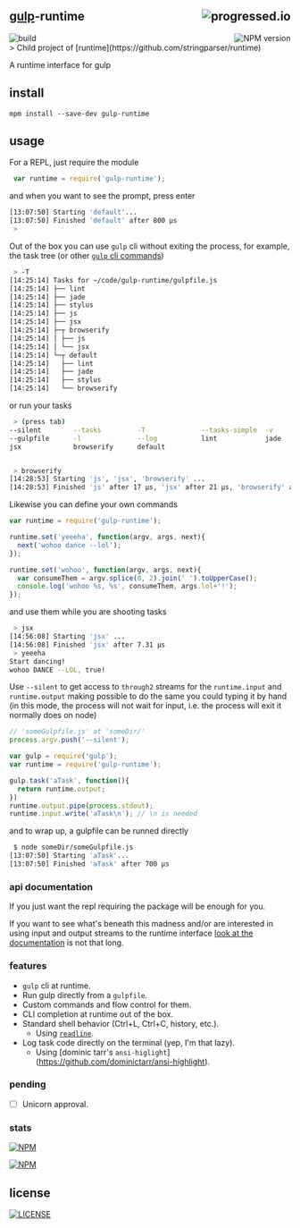 

## [gulp](https://github.com/gulpjs/gulp)-runtime [<img alt="progressed.io" src="http://progressed.io/bar/50" align="right"/>](https://github.com/fehmicansaglam/progressed.io)

[<img alt="build" src="http://img.shields.io/travis/stringparser/gulp-runtime/master.svg?style=flat-square" align="left"/>](https://travis-ci.org/stringparser/gulp-runtime/builds)
[<img alt="NPM version" src="http://img.shields.io/npm/v/gulp-runtime.svg?style=flat-square" align="right"/>](http://www.npmjs.org/package/gulp-runtime)

<br>
> Child project of [runtime](https://github.com/stringparser/runtime)

A runtime interface for gulp

## install

    mpm install --save-dev gulp-runtime

## usage

For a REPL, just require the module

```js
 var runtime = require('gulp-runtime');
```

and when you want to see the prompt, press enter

```bash
[13:07:50] Starting 'default'...
[13:07:50] Finished 'default' after 800 μs
 >
```

Out of the box you can use `gulp` cli without exiting the process, for example, the task tree (or other [`gulp` cli commands](https://github.com/gulpjs/gulp/blob/master/docs/CLI.md))

```bash
 > -T
[14:25:14] Tasks for ~/code/gulp-runtime/gulpfile.js
[14:25:14] ├── lint
[14:25:14] ├── jade
[14:25:14] ├── stylus
[14:25:14] ├── js
[14:25:14] ├── jsx
[14:25:14] ├─┬ browserify
[14:25:14] │ ├── js
[14:25:14] │ └── jsx
[14:25:14] └─┬ default
[14:25:14]   ├── lint
[14:25:14]   ├── jade
[14:25:14]   ├── stylus
[14:25:14]   └── browserify
```

or run your tasks

```bash
 > (press tab)
--silent        --tasks         -T              --tasks-simple  -v              --version       --require
--gulpfile      -l              --log           lint            jade            stylus          js
jsx             browserify      default


 > browserify
[14:28:53] Starting 'js', 'jsx', 'browserify' ...
[14:28:53] Finished 'js' after 17 μs, 'jsx' after 21 μs, 'browserify' after 27 μs
```

Likewise you can define your own commands

```js
var runtime = require('gulp-runtime');

runtime.set('yeeeha', function(argv, args, next){
  next('wohoo dance --lol');
});

runtime.set('wohoo', function(argv, args, next){
  var consumeThem = argv.splice(0, 2).join(' ').toUpperCase();
  console.log('wohoo %s, %s', consumeThem, args.lol+'!');
});
```

and use them while you are shooting tasks

```bash
 > jsx
[14:56:08] Starting 'jsx' ...
[14:56:08] Finished 'jsx' after 7.31 μs
 > yeeeha
Start dancing!
wohoo DANCE --LOL, true!
```

Use `--silent` to get access to `through2` streams for the `runtime.input` and `runtime.output` making possible to do the same you could typing it by hand (in this mode, the process will not wait for input, i.e. the process will exit it normally does on node)

```js
// 'someGulpfile.js' at 'someDir/'
process.argv.push('--silent');

var gulp = require('gulp');
var runtime = require('gulp-runtime');

gulp.task('aTask', function(){
  return runtime.output;
})
runtime.output.pipe(process.stdout);
runtime.input.write('aTask\n'); // \n is needed
```

and to wrap up, a gulpfile can be runned directly 

```bash
 $ node someDir/someGulpfile.js
[13:07:50] Starting 'aTask'...
[13:07:50] Finished 'aTask' after 700 μs
```

### api documentation

If you just want the repl requiring the package will be enough for you.

If you want to see what's beneath this madness and/or are interested in using input and output streams to the runtime interface [look at the documentation](https://github.com/stringparser/gulp-runtime/blob/master/README.md) is not that long.

### features
- `gulp` cli at runtime.
- Run gulp directly from a `gulpfile`.
- Custom commands and flow control for them.
- CLI completion at runtime out of the box.
- Standard shell behavior (Ctrl+L, Ctrl+C, history, etc.).
   * Using [`readline`](http://nodejs.org/api/readline.html).
- Log task code directly on the terminal (yep, I'm  that lazy).
   * Using [dominic tarr's `ansi-higlight`]
    (https://github.com/dominictarr/ansi-highlight).

### pending

 - [ ] Unicorn approval.

### stats

[<img src="https://nodei.co/npm/gulp-runtime.png?downloads=true&downloadRank=true&stars=true" alt="NPM" align="center"/>](https://nodei.co/npm/gulp-runtime)

[<img src="https://nodei.co/npm-dl/gulp-runtime.png" alt="NPM" align="center"/>](https://nodei.co/npm/gulp-runtime/)

## license

[<img alt="LICENSE" src="http://img.shields.io/npm/l/gulp-runtime.svg?style=flat-square"/>](http://opensource.org/licenses/MIT)
